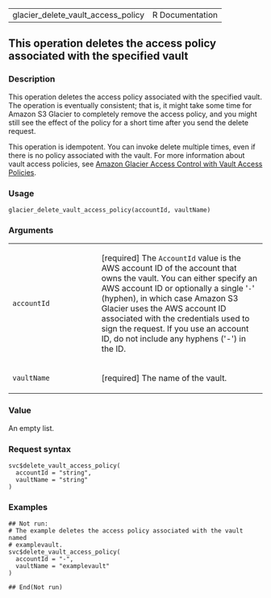 <table style="width: 100%;">
<tbody>
<tr class="odd">
<td>glacier_delete_vault_access_policy</td>
<td style="text-align: right;">R Documentation</td>
</tr>
</tbody>
</table>

## This operation deletes the access policy associated with the specified vault

### Description

This operation deletes the access policy associated with the specified
vault. The operation is eventually consistent; that is, it might take
some time for Amazon S3 Glacier to completely remove the access policy,
and you might still see the effect of the policy for a short time after
you send the delete request.

This operation is idempotent. You can invoke delete multiple times, even
if there is no policy associated with the vault. For more information
about vault access policies, see [Amazon Glacier Access Control with
Vault Access
Policies](https://docs.aws.amazon.com/amazonglacier/latest/dev/vault-access-policy.html).

### Usage

    glacier_delete_vault_access_policy(accountId, vaultName)

### Arguments

<table>
<colgroup>
<col style="width: 35%" />
<col style="width: 65%" />
</colgroup>
<tbody>
<tr class="odd">
<td><code
id="glacier_delete_vault_access_policy_:_accountId">accountId</code></td>
<td><p>[required] The <code>AccountId</code> value is the AWS account ID
of the account that owns the vault. You can either specify an AWS
account ID or optionally a single '<code>-</code>' (hyphen), in which
case Amazon S3 Glacier uses the AWS account ID associated with the
credentials used to sign the request. If you use an account ID, do not
include any hyphens ('-') in the ID.</p></td>
</tr>
<tr class="even">
<td><code
id="glacier_delete_vault_access_policy_:_vaultName">vaultName</code></td>
<td><p>[required] The name of the vault.</p></td>
</tr>
</tbody>
</table>

### Value

An empty list.

### Request syntax

    svc$delete_vault_access_policy(
      accountId = "string",
      vaultName = "string"
    )

### Examples

    ## Not run: 
    # The example deletes the access policy associated with the vault named
    # examplevault.
    svc$delete_vault_access_policy(
      accountId = "-",
      vaultName = "examplevault"
    )

    ## End(Not run)
